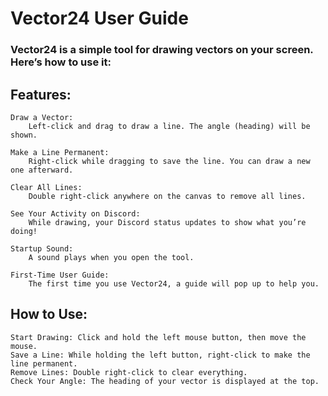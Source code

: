 # Vector24 User Guide

### Vector24 is a simple tool for drawing vectors on your screen. Here’s how to use it:
## Features:

    Draw a Vector:
        Left-click and drag to draw a line. The angle (heading) will be shown.

    Make a Line Permanent:
        Right-click while dragging to save the line. You can draw a new one afterward.

    Clear All Lines:
        Double right-click anywhere on the canvas to remove all lines.

    See Your Activity on Discord:
        While drawing, your Discord status updates to show what you’re doing!

    Startup Sound:
        A sound plays when you open the tool.

    First-Time User Guide:
        The first time you use Vector24, a guide will pop up to help you.

## How to Use:

    Start Drawing: Click and hold the left mouse button, then move the mouse.
    Save a Line: While holding the left button, right-click to make the line permanent.
    Remove Lines: Double right-click to clear everything.
    Check Your Angle: The heading of your vector is displayed at the top.
